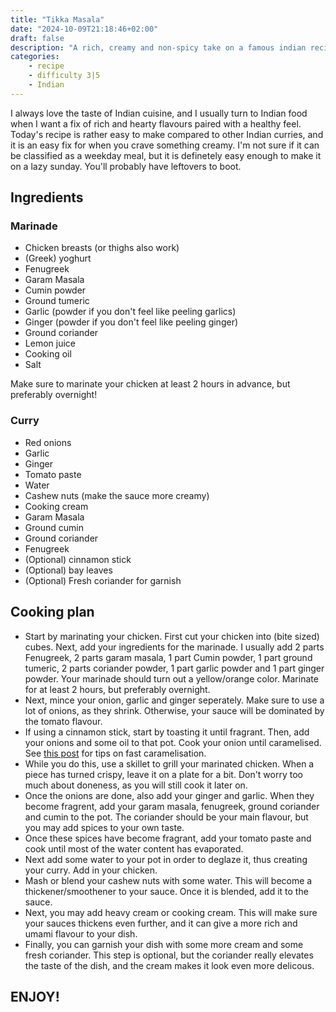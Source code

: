 ```yaml
---
title: "Tikka Masala"
date: "2024-10-09T21:18:46+02:00"
draft: false
description: "A rich, creamy and non-spicy take on a famous indian recipe that pairs well with naan"
categories: 
    - recipe
    - difficulty 3|5
    - Indian
---
```


I always love the taste of Indian cuisine, and I usually turn to Indian food when I want a fix of rich and hearty flavours paired with a healthy feel. Today's recipe is rather easy to make compared to other Indian curries, and it is an easy fix for when you crave something creamy. I'm not sure if it can be classified as a weekday meal, but it is definetely easy enough to make it on a lazy sunday. You'll probably have leftovers to boot. 

## Ingredients

### Marinade
- Chicken breasts (or thighs also work)
- (Greek) yoghurt
- Fenugreek 
- Garam Masala
- Cumin powder
- Ground tumeric
- Garlic (powder if you don't feel like peeling garlics)
- Ginger (powder if you don't feel like peeling ginger)
- Ground coriander
- Lemon juice
- Cooking oil
- Salt

Make sure to marinate your chicken at least 2 hours in advance, but preferably overnight!

### Curry
- Red onions
- Garlic
- Ginger
- Tomato paste
- Water
- Cashew nuts (make the sauce more creamy)
- Cooking cream
- Garam Masala
- Ground cumin
- Ground coriander
- Fenugreek
- (Optional) cinnamon stick
- (Optional) bay leaves
- (Optional) Fresh coriander for garnish

## Cooking plan
- Start by marinating your chicken. First cut your chicken into (bite sized) cubes. Next, add your ingredients for the marinade. I usually add 2 parts Fenugreek, 2 parts garam masala, 1 part Cumin powder, 1 part ground tumeric, 2 parts coriander powder, 1 part garlic powder and 1 part ginger powder. Your marinade should turn out a yellow/orange color. Marinate for at least 2 hours, but preferably overnight. 
- Next, mince your onion, garlic and ginger seperately. Make sure to use a lot of onions, as they shrink. Otherwise, your sauce will be dominated by the tomato flavour. 
- If using a cinnamon stick, start by toasting it until fragrant. Then, add your onions and some oil to that pot. Cook your onion until caramelised. See [this post](https://paulstapel.com/recipes/japanese-curry/) for tips on fast caramelisation. 
- While you do this, use a skillet to grill your marinated chicken. When a piece has turned crispy, leave it on a plate for a bit. Don't worry too much about doneness, as you will still cook it later on. 
- Once the onions are done, also add your ginger and garlic. When they become fragrent, add your garam masala, fenugreek, ground coriander and cumin to the pot. The coriander should be your main flavour, but you may add spices to your own taste. 
- Once these spices have become fragrant, add your tomato paste and cook until most of the water content has evaporated. 
- Next add some water to your pot in order to deglaze it, thus creating your curry. Add in your chicken.
- Mash or blend your cashew nuts with some water. This will become a thickener/smoothener to your sauce. Once it is blended, add it to the sauce. 
- Next, you may add heavy cream or cooking cream. This will make sure your sauces thickens even further, and it can give a more rich and umami flavour to your dish. 
- Finally, you can garnish your dish with some more cream and some fresh coriander. This step is optional, but the coriander really elevates the taste of the dish, and the cream makes it look even more delicous. 

## ENJOY!
